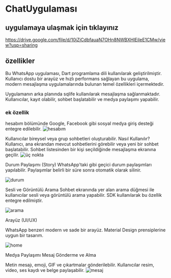# ChatUygulaması
## uygulamaya ulaşmak için tıklayınız 
https://drive.google.com/file/d/10jZjCdbfauaN7OHn8NWBXHlEiIeE1CMw/view?usp=sharing
## özellikler 
Bu WhatsApp uygulaması, Dart programlama dili  kullanılarak geliştirilmiştir. Kullanıcı dostu bir arayüz ve hızlı performans sağlayan bu uygulama, modern mesajlaşma uygulamalarında bulunan temel özellikleri içermektedir.

Uygulamanın arka planında sqlife  kullanılarak mesajlaşma sağlanmaktadır. Kullanıcılar, kayıt olabilir, sohbet başlatabilir ve medya paylaşımı yapabilir.

### ek özellik
hesabım bölümünde
 Google, Facebook gibi sosyal medya giriş desteği entegre edilebilir.
![hesabım ](https://github.com/user-attachments/assets/05bce5aa-6883-498f-a2e6-b6aa695434a7)


Kullanıcılar bireysel veya grup sohbetleri oluşturabilir.
Nasıl Kullanılır?
Kullanıcı, ana ekrandan mevcut sohbetlerini görebilir veya yeni bir sohbet başlatabilir.
Sohbet listesinden bir kişi seçildiğinde mesajlaşma ekranına geçilir.
![üç nokta ](https://github.com/user-attachments/assets/37ed8570-71fb-4097-b4a1-ec2be872d22c)


Durum Paylaşımı (Story)
WhatsApp’taki gibi geçici durum paylaşımları yapılabilir.
Paylaşımlar belirli bir süre sonra otomatik olarak silinir.

![durum ](https://github.com/user-attachments/assets/62bd66cd-d5fe-4dd1-abf7-f7ff96b1d809)

Sesli ve Görüntülü Arama
Sohbet ekranında yer alan arama düğmesi ile kullanıcılar sesli veya görüntülü arama yapabilir.
SDK kullanılarak bu özellik entegre edilmiştir.

![arama ](https://github.com/user-attachments/assets/aef45315-deb2-4e20-9b39-30e65e5fd2d6)
 
Arayüz (UI/UX)

WhatsApp benzeri modern ve sade bir arayüz.
Material Design prensiplerine uygun bir tasarım.


![home ](https://github.com/user-attachments/assets/dba0562e-2fb3-40b1-a0fc-1312bae7769d)


Medya Paylaşımı
Mesaj Gönderme ve Alma

Metin mesajı, emoji, GIF ve çıkartmalar gönderilebilir.
Kullanıcılar resim, video, ses kaydı ve belge paylaşabilir.
![mesaj ](https://github.com/user-attachments/assets/8c837b62-11bb-48eb-bee3-251fa73801e4)


